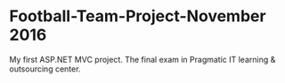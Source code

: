 # Football-Team-Project-November 2016
My first ASP.NET MVC project. The final exam in Pragmatic IT learning &amp; outsourcing center.

